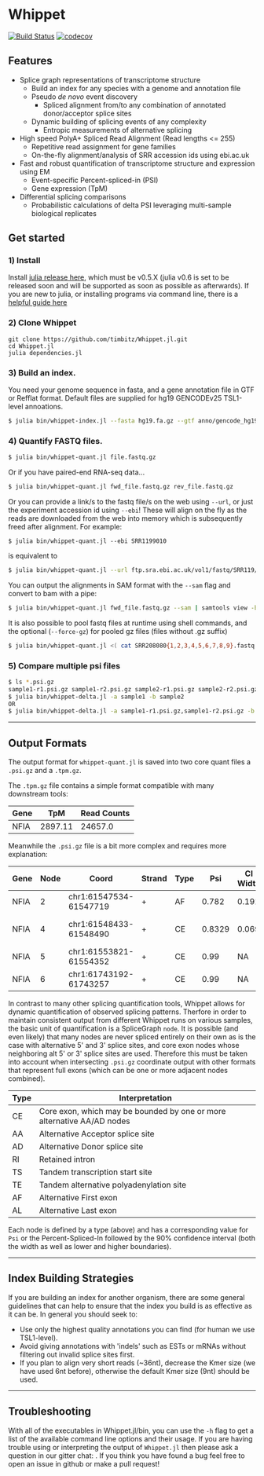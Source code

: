 # Whippet

[![Build Status](https://travis-ci.com/timbitz/Whippet.jl.svg?token=R7mZheNGhsReQ7hn2gdf&branch=master)](https://travis-ci.com/timbitz/Whippet.jl)
[![codecov](https://codecov.io/gh/timbitz/Whippet/branch/master/graph/badge.svg?token=RKE7BSr47v)](https://codecov.io/gh/timbitz/Whippet)


## Features
- Splice graph representations of transcriptome structure
  - Build an index for any species with a genome and annotation file
  - Pseudo _de novo_ event discovery
    - Spliced alignment from/to any combination of annotated donor/acceptor splice sites
  - Dynamic building of splicing events of any complexity
    - Entropic measurements of alternative splicing
- High speed PolyA+ Spliced Read Alignment (Read lengths <= 255)
  - Repetitive read assignment for gene families
  - On-the-fly alignment/analysis of SRR accession ids using ebi.ac.uk
- Fast and robust quantification of transcriptome structure and expression using EM
  - Event-specific Percent-spliced-in (PSI)
  - Gene expression (TpM)
- Differential splicing comparisons
  - Probabilistic calculations of delta PSI leveraging multi-sample biological replicates

## Get started

### 1) Install 
Install [julia release here](http://julialang.org/downloads/), which must be v0.5.X (julia v0.6 is set to be released soon and will be supported as soon as possible as afterwards).  If you are new to julia, or installing programs via command line, there is a [helpful guide here](https://en.wikibooks.org/wiki/Introducing_Julia/Getting_started)

### 2) Clone Whippet

```
git clone https://github.com/timbitz/Whippet.jl.git
cd Whippet.jl
julia dependencies.jl
```

### 3) Build an index.  
You need your genome sequence in fasta, and a gene annotation file in GTF or Refflat format. Default files are supplied for hg19 GENCODEv25 TSL1-level annoations.

```bash
$ julia bin/whippet-index.jl --fasta hg19.fa.gz --gtf anno/gencode_hg19.v25.tsl1.gtf.gz
```

### 4) Quantify FASTQ files.
```bash
$ julia bin/whippet-quant.jl file.fastq.gz
```

Or if you have paired-end RNA-seq data...
```bash
$ julia bin/whippet-quant.jl fwd_file.fastq.gz rev_file.fastq.gz
```

Or you can provide a link/s to the fastq file/s on the web using `--url`, or just the experiment accession id using `--ebi`!  These will align on the fly as the reads are downloaded from the web into memory which is subsequently freed after alignment. For example:
```
$ julia bin/whippet-quant.jl --ebi SRR1199010
```
is equivalent to
```bash
$ julia bin/whippet-quant.jl --url ftp.sra.ebi.ac.uk/vol1/fastq/SRR119/000/SRR1199010/SRR1199010.fastq.gz
```

You can output the alignments in SAM format with the `--sam` flag and convert to bam with a pipe:
```bash
$ julia bin/whippet-quant.jl fwd_file.fastq.gz --sam | samtools view -bS - > fwd_file.bam
```

It is also possible to pool fastq files at runtime using shell commands, and the optional (`--force-gz`) for pooled gz files (files without .gz suffix)
```bash
$ julia bin/whippet-quant.jl <( cat SRR208080{1,2,3,4,5,6,7,8,9}.fastq.gz ) --force-gz -o SRR208080_1-9
```

### 5) Compare multiple psi files
```bash
$ ls *.psi.gz
sample1-r1.psi.gz sample1-r2.psi.gz sample2-r1.psi.gz sample2-r2.psi.gz
$ julia bin/whippet-delta.jl -a sample1 -b sample2
OR
$ julia bin/whippet-delta.jl -a sample1-r1.psi.gz,sample1-r2.psi.gz -b sample2-r1.psi.gz,sample2-r2.psi.gz
```

---

## Output Formats

The output format for `whippet-quant.jl` is saved into two core quant files a `.psi.gz` and a `.tpm.gz`.

The `.tpm.gz` file contains a simple format compatible with many downstream tools:

Gene | TpM | Read Counts
---- | --- | -----------
NFIA | 2897.11 | 24657.0

Meanwhile the `.psi.gz` file is a bit more complex and requires more explanation:

Gene | Node | Coord | Strand | Type | Psi | CI Width | CI Lo,Hi | Total Reads | Complexity | Entropy | Inc Paths | Exc Paths
---- | ---- | ----- | ------ | ---- | --- | -------- | -------- | ----------- | ---------- | ------- | --------- | ---------
NFIA | 2 | chr1:61547534-61547719 | + | AF | 0.782 | 0.191 | 0.669,0.86 | 49.0 | K1 | 0.756 | IntSet([2, 4, 5]) | IntSet([1, 5])
NFIA | 4 | chr1:61548433-61548490 | + | CE | 0.8329 | 0.069 | 0.795,0.864 | 318.0 | K2 | 1.25 | IntSet([2, 4, 5]),IntSet([3, 4, 5]) | IntSet([1, 5])
NFIA | 5 | chr1:61553821-61554352 | + | CE | 0.99 | NA | NA | NA | NA | NA | NA | NA
NFIA | 6 | chr1:61743192-61743257 | + | CE | 0.99 | NA | NA | NA | NA | NA | NA | NA

In contrast to many other splicing quantification tools, Whippet allows for dynamic quantification of observed splicing patterns.  Therfore in order to maintain consistent output from different Whippet runs on various samples, the basic unit of quantification is a SpliceGraph `node`.  It is possible (and even likely) that many nodes are never spliced entirely on their own as is the case with alternative 5' and 3' splice sites, and core exon nodes whose neighboring alt 5' or 3' splice sites are used.  Therefore this must be taken into account when intersecting `.psi.gz` coordinate output with other formats that represent full exons (which can be one or more adjacent nodes combined).


Type | Interpretation
---- | --------------
 CE  | Core exon, which may be bounded by one or more alternative AA/AD nodes
 AA  | Alternative Acceptor splice site
 AD  | Alternative Donor splice site
 RI  | Retained intron
 TS  | Tandem transcription start site
 TE  | Tandem alternative polyadenylation site
 AF  | Alternative First exon
 AL  | Alternative Last exon
 
Each node is defined by a type (above) and has a corresponding value for `Psi` or the Percent-Spliced-In followed by the 90% confidence interval (both the width as well as lower and higher boundaries).


---

## Index Building Strategies

If you are building an index for another organism, there are some general guidelines that can help to ensure that the index you build is as effective as it can be. In general you should seek to:
  * Use only the highest quality annotations you can find (for human we use TSL1-level). 
  * Avoid giving annotations with 'indels' such as ESTs or mRNAs without filtering out invalid splice sites first.
  * If you plan to align very short reads (~36nt), decrease the Kmer size (we have used 6nt before), otherwise the default Kmer size (9nt) should be used.

---

## Troubleshooting

With all of the executables in Whippet.jl/bin, you can use the `-h` flag to get a list of the available command line options and their usage.  If you are having trouble using or interpreting the output of `Whippet.jl` then please ask a question in our gitter chat: .  If you think you have found a bug feel free to open an issue in github or make a pull request!
